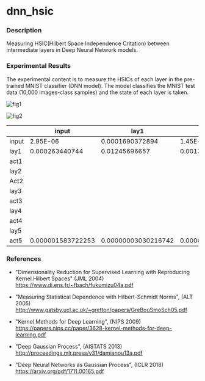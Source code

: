 # dnn_hsic

### Description

Measuring HSIC(Hilbert Space Independence Critation) between intermediate layers in Deep Neural Network models.

### Experimental Results

The experimental content is to measure the HSICs of each layer in the pre-trained MNIST classifier (DNN model). 
The model classifies the MNIST test data (10,000 images-class samples) and the state of each layer is taken.

![fig1](https://user-images.githubusercontent.com/31915487/61437436-0b2a4500-a978-11e9-8f0f-52a9844a1559.png)

![fig2](https://user-images.githubusercontent.com/31915487/61437439-0b2a4500-a978-11e9-93ba-48fd37a7e2af.png)

|       | **input**         | **lay1**            | **act1**          | **lay2**            | **act2**           | **lay3**            | **act3**          | **lay4**         | **act4**          | **lay5**          | act5                  |
| ----- | ----------------- | ------------------- | ----------------- | ------------------- | ------------------ | ------------------- | ----------------- | ---------------- | ----------------- | ----------------- | --------------------- |
| input | 2.95E-06          | 0.0001690372894     | 1.45E-05          | 0.000141198873      | 0.0000469996998    | 0.0001351601098     | 0.00008241862139  | 0.0001126127641  | 0.00002569158032  | 0.000009351987592 | 0.0000000004710106661 |
| lay1  | 0.000263440744    | 0.01245696657       | 0.001357019575    | 0.01041677749       | 0.004523675079     | 0.009755719057      | 0.007451573117    | 0.00940600974    | 0.002617222478    | 0.0009929085876   | 0.00000005291088778   |
| act1  |                   |                     |                   |                     |                    |                     |                   |                  |                   |                   |                       |
| lay2  |                   |                     |                   |                     |                    |                     |                   |                  |                   |                   |                       |
| Act2  |                   |                     |                   |                     |                    |                     |                   |                  |                   |                   |                       |
| lay3  |                   |                     |                   |                     |                    |                     |                   |                  |                   |                   |                       |
| act3  |                   |                     |                   |                     |                    |                     |                   |                  |                   |                   |                       |
| lay4  |                   |                     |                   |                     |                    |                     |                   |                  |                   |                   |                       |
| act4  |                   |                     |                   |                     |                    |                     |                   |                  |                   |                   |                       |
| lay5  |                   |                     |                   |                     |                    |                     |                   |                  |                   |                   |                       |
| act5  | 0.000001583722253 | 0.00000003030216742 | 0.000001212205375 | 0.00000003181505095 | 0.0000008012884461 | 0.00000006116697143 | 0.000002186409585 | 0.00000145169179 | 0.000006354812953 | 0.000006504984405 | 0.000000002807068279  |

### References

- "Dimensionality Reduction for Supervised Learning with Reproducing Kernel Hilbert Spaces" (JML 2004)<br>
https://www.di.ens.fr/~fbach/fukumizu04a.pdf

- "Measuring Statistical Dependence with Hilbert-Schmidt Norms", (ALT 2005)<br>
http://www.gatsby.ucl.ac.uk/~gretton/papers/GreBouSmoSch05.pdf

- "Kernel Methods for Deep Learning", (NIPS 2009)<br>
https://papers.nips.cc/paper/3628-kernel-methods-for-deep-learning.pdf

- "Deep Gaussian Process", (AISTATS 2013)<br>
http://proceedings.mlr.press/v31/damianou13a.pdf

- "Deep Neural Networks as Gaussian Process", (ICLR 2018)<br>
https://arxiv.org/pdf/1711.00165.pdf

